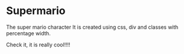 # Supermario
The super mario character
It is created using css, div and classes with percentage width.

Check it, it is really cool!!!!
